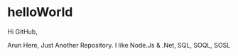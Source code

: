 # helloWorld

Hi GitHub,


Arun Here, Just Another Repository.
I like Node.Js & .Net, SQL, SOQL, SOSL
